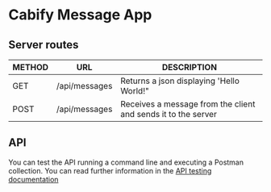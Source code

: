 # Cabify Message App

## Server routes

| METHOD | URL | DESCRIPTION |
| ------------- | ------------- | ------------- |
| GET |  /api/messages  |  Returns a json displaying 'Hello World!" |
| POST |  /api/messages  | Receives a message from the client and sends it to the server |


## API

You can test the API running a command line and executing a Postman collection. You can read further information in the [API testing documentation](https://github.com/wablopilson/CabifyExercisesRepo/blob/pablo.quintana/exercise02/API%20testing/doc/APITesting.md)